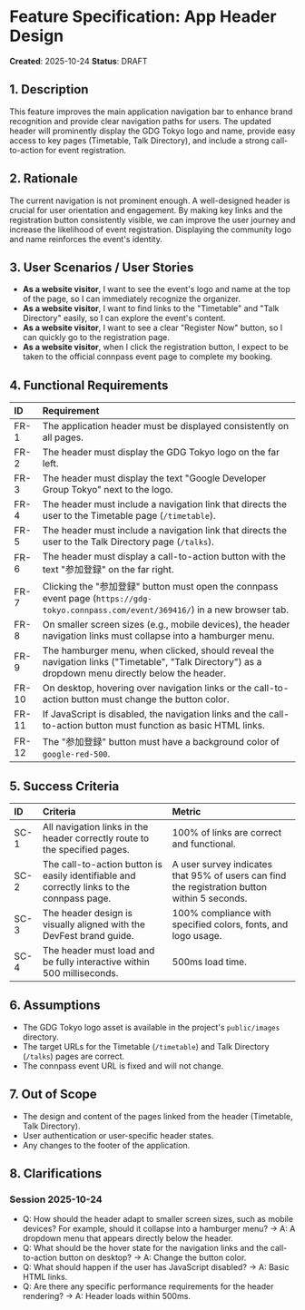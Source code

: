 # Feature Specification: App Header Design

**Created**: 2025-10-24 **Status**: DRAFT

## 1. Description

This feature improves the main application navigation bar to enhance brand recognition and provide clear navigation paths for users. The updated header will prominently display the GDG Tokyo logo and name, provide easy access to key pages (Timetable, Talk Directory), and include a strong call-to-action for event registration.

## 2. Rationale

The current navigation is not prominent enough. A well-designed header is crucial for user orientation and engagement. By making key links and the registration button consistently visible, we can improve the user journey and increase the likelihood of event registration. Displaying the community logo and name reinforces the event's identity.

## 3. User Scenarios / User Stories

- **As a website visitor**, I want to see the event's logo and name at the top of the page, so I can immediately recognize the organizer.
- **As a website visitor**, I want to find links to the "Timetable" and "Talk Directory" easily, so I can explore the event's content.
- **As a website visitor**, I want to see a clear "Register Now" button, so I can quickly go to the registration page.
- **As a website visitor**, when I click the registration button, I expect to be taken to the official connpass event page to complete my booking.

## 4. Functional Requirements

| ID | Requirement |
| :-- | :-- |
| FR-1 | The application header must be displayed consistently on all pages. |
| FR-2 | The header must display the GDG Tokyo logo on the far left. |
| FR-3 | The header must display the text "Google Developer Group Tokyo" next to the logo. |
| FR-4 | The header must include a navigation link that directs the user to the Timetable page (`/timetable`). |
| FR-5 | The header must include a navigation link that directs the user to the Talk Directory page (`/talks`). |
| FR-6 | The header must display a call-to-action button with the text "参加登録" on the far right. |
| FR-7 | Clicking the "参加登録" button must open the connpass event page (`https://gdg-tokyo.connpass.com/event/369416/`) in a new browser tab. |
| FR-8 | On smaller screen sizes (e.g., mobile devices), the header navigation links must collapse into a hamburger menu. |
| FR-9 | The hamburger menu, when clicked, should reveal the navigation links ("Timetable", "Talk Directory") as a dropdown menu directly below the header. |
| FR-10 | On desktop, hovering over navigation links or the call-to-action button must change the button color. |
| FR-11 | If JavaScript is disabled, the navigation links and the call-to-action button must function as basic HTML links. |
| FR-12 | The "参加登録" button must have a background color of `google-red-500`. |

## 5. Success Criteria

| ID | Criteria | Metric |
| :-- | :-- | :-- |
| SC-1 | All navigation links in the header correctly route to the specified pages. | 100% of links are correct and functional. |
| SC-2 | The call-to-action button is easily identifiable and correctly links to the connpass page. | A user survey indicates that 95% of users can find the registration button within 5 seconds. |
| SC-3 | The header design is visually aligned with the DevFest brand guide. | 100% compliance with specified colors, fonts, and logo usage. |
| SC-4 | The header must load and be fully interactive within 500 milliseconds. | 500ms load time. |

## 6. Assumptions

- The GDG Tokyo logo asset is available in the project's `public/images` directory.
- The target URLs for the Timetable (`/timetable`) and Talk Directory (`/talks`) pages are correct.
- The connpass event URL is fixed and will not change.

## 7. Out of Scope

- The design and content of the pages linked from the header (Timetable, Talk Directory).
- User authentication or user-specific header states.
- Any changes to the footer of the application.

## 8. Clarifications

### Session 2025-10-24

- Q: How should the header adapt to smaller screen sizes, such as mobile devices? For example, should it collapse into a hamburger menu? → A: A dropdown menu that appears directly below the header.
- Q: What should be the hover state for the navigation links and the call-to-action button on desktop? → A: Change the button color.
- Q: What should happen if the user has JavaScript disabled? → A: Basic HTML links.
- Q: Are there any specific performance requirements for the header rendering? → A: Header loads within 500ms.
